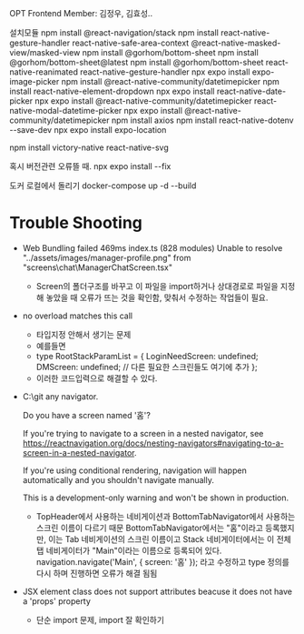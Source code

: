 OPT Frontend
Member: 김정우, 김효성..

설치모듈
npm install @react-navigation/stack
npm install react-native-gesture-handler react-native-safe-area-context @react-native-masked-view/masked-view
npm install @gorhom/bottom-sheet
npm install @gorhom/bottom-sheet@latest
npm install @gorhom/bottom-sheet react-native-reanimated react-native-gesture-handler
npx expo install expo-image-picker
npm install @react-native-community/datetimepicker
npm install react-native-element-dropdown
npx expo install react-native-date-picker
npx expo install @react-native-community/datetimepicker react-native-modal-datetime-picker
npx expo install @react-native-community/datetimepicker
npm install axios
npm install react-native-dotenv --save-dev
npx expo install expo-location

<!-- npm install react-native-chart-kit react-native-svg -->

npm install victory-native react-native-svg

혹시 버전관련 오류뜰 때.
npx expo install --fix

도커 로컬에서 돌리기
docker-compose up -d --build

# Trouble Shooting

- Web Bundling failed 469ms index.ts (828 modules)
  Unable to resolve "../assets/images/manager-profile.png" from "screens\chat\ManagerChatScreen.tsx"

  - Screen의 폴더구조를 바꾸고 이 파일을 import하거나 상대경로로 파일을 지정해 놓았을 때 오류가 뜨는 것을 확인함, 맞춰서 수정하는 작업들이 필요.

- no overload matches this call

  - 타입지정 안해서 생기는 문제
  - 예를들면
  - type RootStackParamList = {
    LoginNeedScreen: undefined;
    DMScreen: undefined;
    // 다른 필요한 스크린들도 여기에 추가
    };
  - 이러한 코드입력으로 해결할 수 있다.

- C:\git any navigator.

  Do you have a screen named '홈'?

  If you're trying to navigate to a screen in a nested navigator, see https://reactnavigation.org/docs/nesting-navigators#navigating-to-a-screen-in-a-nested-navigator.

  If you're using conditional rendering, navigation will happen automatically and you shouldn't navigate manually.

  This is a development-only warning and won't be shown in production.

  - TopHeader에서 사용하는 네비게이션과 BottomTabNavigator에서 사용하는 스크린 이름이 다르기 때문
    BottomTabNavigator에서는 "홈"이라고 등록했지만, 이는 Tab 네비게이션의 스크린 이름이고 Stack 네비게이터에서는 이 전체 탭 네비게이터가 "Main"이라는 이름으로 등록되어 있다.
    navigation.navigate('Main', { screen: '홈' }); 라고 수정하고 type 정의를 다시 하며 진행하면 오류가 해결 됨됨

- JSX element class does not support attributes beacuse it does not have a 'props' property
  - 단순 import 문제, import 잘 확인하기
